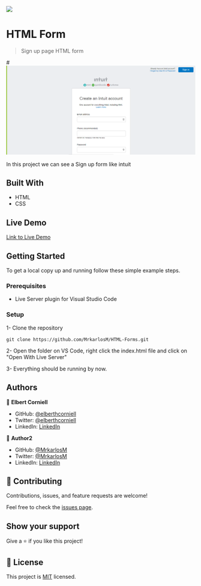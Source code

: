 **![](https://img.shields.io/badge/Microverse-blueviolet)**

# HTML Form

> Sign up page HTML form

#![screenshot](/src/images/capture.png)

In this project we can see a Sign up form like intuit 

## Built With

- HTML
- CSS

## Live Demo

[Link to Live Demo](https://raw.githack.com/MrkarlosM/HTML-Forms/sign-in-form/index.html)

## Getting Started

To get a local copy up and running follow these simple example steps.

### Prerequisites

- Live Server plugin for Visual Studio Code 

### Setup

1- Clone the repository
```
git clone https://github.com/MrkarlosM/HTML-Forms.git
```

2- Open the folder on VS Code, right click the index.html file and click on "Open With Live Server"

3- Everything should be running by now. 


## Authors

👤 **Elbert Corniell**

- GitHub: [@elberthcorniell](https://github.com/elberthcorniell)
- Twitter: [@elberthcorniell](https://twitter.com/elberthcorniell)
- LinkedIn: [LinkedIn](https://www.linkedin.com/in/elbert-corniell-989183159/)

👤 **Author2**

- GitHub: [@MrkarlosM](https://github.com/MrkarlosM)
- Twitter: [@MrkarlosM](https://twitter.com/MrkarlosM)
- LinkedIn: [LinkedIn](https://linkedin.com/linkedinhandle)

## 🤝 Contributing

Contributions, issues, and feature requests are welcome!

Feel free to check the [issues page](https://github.com/MrkarlosM/HTML-Forms/issues).

## Show your support

Give a ⭐️ if you like this project!


## 📝 License

This project is [MIT](./LICENCE.md) licensed.
